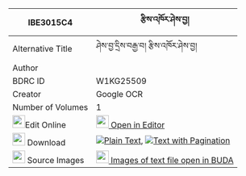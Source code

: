 |IBE3015C4|རྩིས་འཁོར་ཤེས་བྱ། 
| --- | --- 
|Alternative Title |ཤེས་བྱ་དྲིས་བརྒྱ་བ། རྩིས་འཁོར་ཤེས་བྱ།
|Author | 
|BDRC ID | W1KG25509
|Creator | Google OCR
|Number of Volumes| 1
|<img width="25" src="https://img.icons8.com/color/25/000000/edit-property.png">Edit Online| [<img width="25" src="https://avatars.githubusercontent.com/u/45091458?s=200&v=4"> Open in Editor](http://editor.openpecha.org/IBE3015C4)
|<img width="25" src="https://img.icons8.com/fluent/48/000000/download-2.png"/>  Download | [![](https://img.icons8.com/color/20/000000/txt.png)Plain Text](https://github.com/Openpecha/IBE3015C4/releases/download/v2/tsi_khor_sheja_plain_IBE3015C4.zip), [![](https://img.icons8.com/color/20/000000/txt.png)Text with Pagination](https://github.com/Openpecha/IBE3015C4/releases/download/v2/tsi_khor_sheja_pages_IBE3015C4.zip)
|<img width="25" src="https://img.icons8.com/plasticine/100/000000/pictures-folder.png"/>  Source Images | [<img width="25" src="https://library.bdrc.io/icons/BUDA-small.svg"> Images of text file open in BUDA](https://library.bdrc.io/show/bdr:W1KG25509)